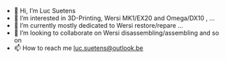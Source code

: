- 👋 Hi, I’m Luc Suetens
- 👀 I’m interested in 3D-Printing, Wersi MK1/EX20 and Omega/DX10 , ... 
- 🌱 I’m currently mostly dedicated to Wersi restore/repare ...
- 💞️ I’m looking to collaborate on Wersi disassembling/assembling and so on
- 📫 How to reach me luc.suetens@outlook.be

<!---
Lsuetens/Lsuetens is a ✨ special ✨ repository because its `README.md` (this file) appears on your GitHub profile.
You can click the Preview link to take a look at your changes.
--->
